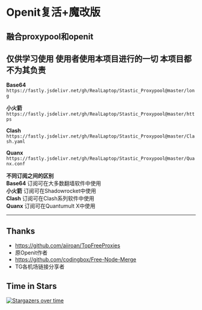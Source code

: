 # Openit复活+魔改版
融合proxypool和openit
-
仅供学习使用
使用者使用本项目进行的一切
本项目都不为其负责
-
**Base64**
```https://fastly.jsdelivr.net/gh/RealLaptop/Stastic_Proxypool@master/long```

**小火箭**
```https://fastly.jsdelivr.net/gh/RealLaptop/Stastic_Proxypool@master/https```

**Clash**
```https://fastly.jsdelivr.net/gh/RealLaptop/Stastic_Proxypool@master/Clash.yaml```

**Quanx**
```https://fastly.jsdelivr.net/gh/RealLaptop/Stastic_Proxypool@master/Quanx.conf```

**不同订阅之间的区别**
<br>**Base64** 订阅可在大多数翻墙软件中使用 
<br>**小火箭** 订阅可在Shadowrocket中使用 
<br>**Clash** 订阅可在Clash系列软件中使用 
<br>**Quanx** 订阅可在Quantumult X中使用

<!--**节点备注里**-->
<!--<br>**N** = 完全解锁Netflix｜**N(-)** = 解锁Netflix自制剧  <br>**D** = Disney+｜**B** = B站港澳台｜**B(T)** = 台湾专属-->

<!--本订阅由Openit节点网络和互联网公开节点组成节点网络稳定且可持续发展,下为节点网络分布-->
<!--稳定x安全=**贵**｜稳定x白嫖=**危险**｜安全x白嫖=**不稳定**｜稳定x~~安全~~x白嫖=**本仓库** 欢迎大家**Star！**-->
***
## Thanks
- https://github.com/aiiroan/TopFreeProxies
- 原Openit作者
- https://github.com/codingbox/Free-Node-Merge
- TG各机场链接分享者
## Time in Stars
<!--替换成自己的仓库和名字就可以用了-->
[![Stargazers over time](https://starchart.cc/RealLaptop/Stastic_Proxypool.svg)](https://starchart.cc/RealLaptop/Stastic_Proxypool)

